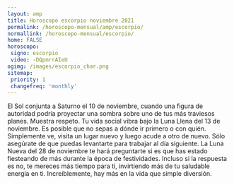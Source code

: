 ```yaml
---
layout: amp
title: Horoscopo escorpio noviembre 2021 
permalink: /horoscopo-mensual/amp/escorpio/
normallink: /horoscopo-mensual/escorpio/
home: FALSE
horoscopo:
 signo: escorpio
 video: -DQpmrrAIeU
ogimg: /images/escorpio_char.png
sitemap:
 priority: 1
 changefreq: 'monthly'
---
```



El Sol conjunta a Saturno el 10 de noviembre, cuando una figura de autoridad podría proyectar una sombra sobre uno de tus más traviesos planes. Muestra respeto. Tu vida social vibra bajo la Luna Llena del 13 de noviembre. Es posible que no sepas a dónde ir primero o con quién. Simplemente ve, visita un lugar nuevo y luego acude a otro de nuevo. Sólo asegúrate de que puedas levantarte para trabajar al día siguiente. La Luna Nueva del 28 de noviembre te hará preguntarte si es que has estado fiesteando de más durante la época de festividades. Incluso si la respuesta es no, te mereces más tiempo para ti, invirtiendo más de tu saludable energía en ti. Increíblemente, hay más en la vida que simple diversión.